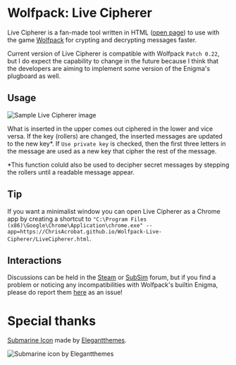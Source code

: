 # Wolfpack: Live Cipherer
Live Cipherer is a fan-made tool written in HTML ([open page](https://chrisacrobat.github.io/Wolfpack-Live-Cipherer/)) to use with the game [Wolfpack](http://wolfpackgame.com/) for crypting and decrypting messages faster.

Current version of Live Cipherer is compatible with Wolfpack `Patch 0.22`, but I do expect the capability to change in the future because I think that the developers are aiming to implement some version of the Enigma's plugboard as well.

## Usage
![Sample Live Cipherer image](https://github.com/ChrisAcrobat/Wolfpack-Live-Cipherer/blob/master/res/live-cipherer.png?raw=true "Sample Live Cipherer image")

What is inserted in the upper comes out ciphered in the lower and vice versa. If the key (rollers) are changed, the inserted messages are updated to the new key*. If `Use private key` is checked, then the first three letters in the message are used as a new key that cipher the rest of the message.

*This function coluld also be used to decipher secret messages by stepping the rollers until a readable message appear.

## Tip
If you want a minimalist window you can open Live Cipherer as a Chrome app by creating a shortcut to `"C:\Program Files (x86)\Google\Chrome\Application\chrome.exe" --app=https://ChrisAcrobat.github.io/Wolfpack-Live-Cipherer/LiveCipherer.html`.

## Interactions
Discussions can be held in the [Steam](https://steamcommunity.com/app/490920/discussions/0/1837937637905826469/) or [SubSim](http://www.subsim.com/radioroom/showthread.php?t=226415) forum, but if you find a problem or noticing any incompatibilities with Wolfpack's builtin Enigma, please do report them [here](https://github.com/ChrisAcrobat/Wolfpack-Live-Cipherer/issues/) as an issue!

# Special thanks
[Submarine Icon](http://www.iconarchive.com/show/beautiful-flat-one-color-icons-by-elegantthemes/submarine-icon.html) made by [Elegantthemes](http://www.iconarchive.com/artist/elegantthemes.html).

![Submarine icon by Elegantthemes](https://github.com/ChrisAcrobat/Wolfpack-Live-Cipherer/blob/master/res/Elegantthemes-Beautiful-Flat-One-Color-Submarine.png?raw=true "Submarine Icon by Elegantthemes")

